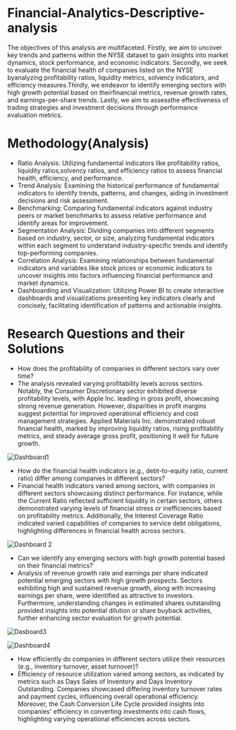 # Financial-Analytics-Descriptive-analysis
The objectives of this analysis are multifaceted. Firstly, we aim to uncover key trends and patterns within the NYSE dataset to gain insights into market dynamics, stock performance, and economic indicators. Secondly, we seek to evaluate the financial health of companies listed on the NYSE byanalyzing profitability ratios, liquidity metrics, solvency indicators, and efficiency measures.Thirdly, we endeavor to identify emerging sectors with high growth potential based on theirfinancial metrics, revenue growth rates, and earnings-per-share trends. Lastly, we aim to assessthe effectiveness of trading strategies and investment decisions through performance evaluation metrics.
# Methodology(Analysis)
* Ratio Analysis: Utilizing fundamental indicators like profitability ratios, liquidity ratios,solvency ratios, and efficiency ratios to assess financial health, efficiency, and performance.
* Trend Analysis: Examining the historical performance of fundamental indicators to identify trends, patterns, and changes, aiding in investment decisions and risk assessment.
* Benchmarking: Comparing fundamental indicators against industry peers or market benchmarks to assess relative performance and identify areas for improvement.
* Segmentation Analysis: Dividing companies into different segments based on industry, sector, or size, analyzing fundamental indicators within each segment to understand industry-specific trends and identify top-performing companies.
* Correlation Analysis: Examining relationships between fundamental indicators and variables like stock prices or economic indicators to uncover insights into factors influencing financial performance and market dynamics.
* Dashboarding and Visualization: Utilizing Power BI to create interactive dashboards and visualizations presenting key indicators clearly and concisely, facilitating identification of patterns and actionable insights.
# Research Questions and their Solutions
* How does the profitability of companies in different sectors vary over time?
* The analysis revealed varying profitability levels across sectors. Notably, the Consumer Discretionary sector exhibited diverse profitability levels, with Apple Inc. leading in gross profit, showcasing strong revenue generation. However, disparities in profit margins suggest potential for improved operational efficiency and cost management strategies. Applied Materials Inc. demonstrated robust financial health, marked by improving liquidity ratios, rising profitability metrics, and steady average gross profit, positioning it well for future growth.

![Dashboard1](https://github.com/RutvijDarji/Financial-Analytics-Descriptive-analysis/assets/80823722/7ae02dbb-49b3-41d9-9dbc-f4a6e1d1c51b)

* How do the financial health indicators (e.g., debt-to-equity ratio, current ratio) differ among companies in different sectors?
* Financial health indicators varied among sectors, with companies in different sectors showcasing distinct performance. For instance, while the Current Ratio reflected sufficient liquidity in certain sectors, others demonstrated varying levels of financial stress or inefficiencies based on profitability metrics. Additionally, the Interest Coverage Ratio indicated varied capabilities of companies to service debt obligations, highlighting differences in financial health across sectors.

![Dashboard 2](https://github.com/RutvijDarji/Financial-Analytics-Descriptive-analysis/assets/80823722/544ad108-29c1-4025-96d2-431458f30353)

* Can we identify any emerging sectors with high growth potential based on their financial metrics?
* Analysis of revenue growth rate and earnings per share indicated potential emerging sectors with high growth prospects. Sectors exhibiting high and sustained revenue growth, along with increasing earnings per share, were identified as attractive to investors. Furthermore, understanding changes in estimated shares outstanding provided insights into potential dilution or share buyback activities, further enhancing sector evaluation for growth potential.

![Dasboard3](https://github.com/RutvijDarji/Financial-Analytics-Descriptive-analysis/assets/80823722/310757ef-fe58-40cf-99a6-617cc87fbf19)

![Dashboard4](https://github.com/RutvijDarji/Financial-Analytics-Descriptive-analysis/assets/80823722/458412bd-7728-4467-826e-a1e398d52c3b)

* How efficiently do companies in different sectors utilize their resources (e.g., inventory turnover, asset turnover)?
* Efficiency of resource utilization varied among sectors, as indicated by metrics such as Days Sales of Inventory and Days Inventory Outstanding. Companies showcased differing inventory turnover rates and payment cycles, influencing overall operational efficiency. Moreover, the Cash Conversion Life Cycle provided insights into companies' efficiency in converting investments into cash flows, highlighting varying operational efficiencies across sectors.

